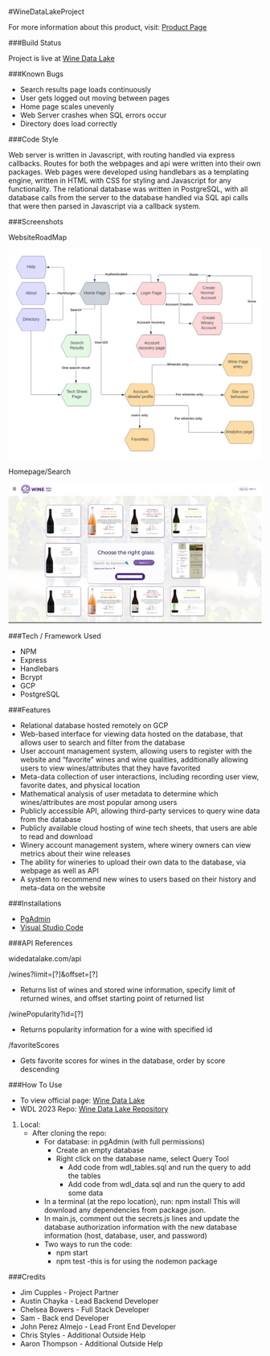 ﻿#WineDataLakeProject

For more information about this product, visit: [ Product Page ](https://winedatalake.com/info)

###Build Status

Project is live at [ Wine Data Lake ](https://winedatalake.com)

###Known Bugs

- Search results page loads continuously
- User gets logged out moving between pages
- Home page scales unevenly
- Web Server crashes when SQL errors occur
- Directory does load correctly

###Code Style

Web server is written in Javascript, with routing handled via express callbacks. Routes for both the webpages and api were written into their own packages. Web pages were developed using handlebars as a templating engine, written in HTML with CSS for styling and Javascript for any functionality. The relational database was written in PostgreSQL, with all database calls from the server to the database handled via SQL api calls that were then parsed in Javascript via a callback system.

###Screenshots

WebsiteRoadMap

![Wine Data Lake Road Map](/server/public/images/siteLayout.png)

Homepage/Search

![Wine Data Lake Homepage / Search](/server/public/images/homepage.png)

###Tech / Framework Used

- NPM
- Express
- Handlebars
- Bcrypt
- GCP
- PostgreSQL

###Features

- Relational database hosted remotely on GCP
- Web-based interface for viewing data hosted on the database, that allows user to search and filter from the database
- User account management system, allowing users to register with the website and “favorite” wines and wine qualities, additionally allowing users to view wines/attributes that they have favorited
- Meta-data collection of user interactions, including recording user view, favorite dates, and physical location
- Mathematical analysis of user metadata to determine which wines/attributes are most popular among users
- Publicly accessible API, allowing third-party services to query wine data from the database
- Publicly available cloud hosting of wine tech sheets, that users are able to read and download
- Winery account management system, where winery owners can view metrics about their wine releases
- The ability for wineries to upload their own data to the database, via webpage as well as API
- A system to recommend new wines to users based on their history and meta-data on the website

###Installations

- [ PgAdmin ](https://www.pgadmin.org/download/)
- [ Visual Studio Code ](https://code.visualstudio.com/download)

###API References

widedatalake.com/api

/wines?limit=[?]&offset=[?]

- Returns list of wines and stored wine information, specify limit of returned wines, and offset starting point of returned list

/winePopularity?id=[?]

- Returns popularity information for a wine with specified id

/favoriteScores

- Gets favorite scores for wines in the database, order by score descending

###How To Use

- To view official page: [ Wine Data Lake ](https://winedatalake.com/)
- WDL 2023 Repo: [ Wine Data Lake Repository ](https://github.com/bowersch/Wine_Data_Lake)
1.  Local:
    - After cloning the repo:
        - For database: in pgAdmin (with full permissions)
            - Create an empty database
            - Right click on the database name, select Query Tool
                - Add code from wdl\_tables.sql and run the query to add the tables
                - Add code from wdl\_data.sql and run the query to add some data
        - In a terminal (at the repo location), run:  npm install  This will download any dependencies from package.json.
        - In main.js, comment out the secrets.js lines and update the database authorization information with the new database information (host, database, user, and password)
        - Two ways to run the code:
            - npm start
            - npm test
                -this is for using the nodemon package

###Credits

- Jim Cupples - Project Partner
- Austin Chayka - Lead Backend Developer
- Chelsea Bowers - Full Stack Developer
- Sam - Back end Developer
- John Perez Almejo - Lead Front End Developer
- Chris Styles - Additional Outside Help
- Aaron Thompson - Additional Outside Help